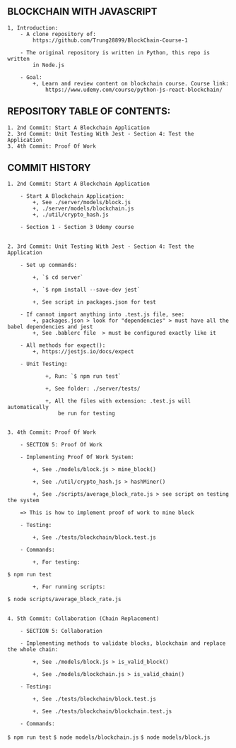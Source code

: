 ## BLOCKCHAIN WITH JAVASCRIPT

    1, Introduction:
        - A clone repository of:
            https://github.com/Trung28899/BlockChain-Course-1

        - The original repository is written in Python, this repo is written
            in Node.js

        - Goal:
            +, Learn and review content on blockchain course. Course link:
                https://www.udemy.com/course/python-js-react-blockchain/

## REPOSITORY TABLE OF CONTENTS:

    1. 2nd Commit: Start A Blockchain Application
    2. 3rd Commit: Unit Testing With Jest - Section 4: Test the Application
    3. 4th Commit: Proof Of Work

## COMMIT HISTORY

    1. 2nd Commit: Start A Blockchain Application

        - Start A Blockchain Application:
            +, See ./server/models/block.js
            +, ./server/models/blockchain.js
            +, ./util/crypto_hash.js

        - Section 1 - Section 3 Udemy course

##

    2. 3rd Commit: Unit Testing With Jest - Section 4: Test the Application

        - Set up commands:

            +, `$ cd server`

            +, `$ npm install --save-dev jest`

            +, See script in packages.json for test

        - If cannot import anything into .test.js file, see:
            +, packages.json > look for "dependencies" > must have all the babel dependencies and jest
            +, See .bablerc file  > must be configured exactly like it

        - All methods for expect():
            +, https://jestjs.io/docs/expect

        - Unit Testing:

                +, Run: `$ npm run test`

                +, See folder: ./server/tests/

                +, All the files with extension: .test.js will automatically
                    be run for testing

##

    3. 4th Commit: Proof Of Work

        - SECTION 5: Proof Of Work

        - Implementing Proof Of Work System:

            +, See ./models/block.js > mine_block()

            +, See ./util/crypto_hash.js > hashMiner()

            +, See ./scripts/average_block_rate.js > see script on testing the system

        => This is how to implement proof of work to mine block

        - Testing:

            +, See ./tests/blockchain/block.test.js

        - Commands:

            +, For testing:

`$ npm run test`

            +, For running scripts:

`$ node scripts/average_block_rate.js`

##

    4. 5th Commit: Collaboration (Chain Replacement)

        - SECTION 5: Collaboration

        - Implementing methods to validate blocks, blockchain and replace the whole chain:

            +, See ./models/block.js > is_valid_block()

            +, See ./models/blockchain.js > is_valid_chain()

        - Testing:

            +, See ./tests/blockchain/block.test.js

            +, See ./tests/blockchain/blockchain.test.js

        - Commands:

`$ npm run test`
`$ node models/blockchain.js`
`$ node models/block.js`
